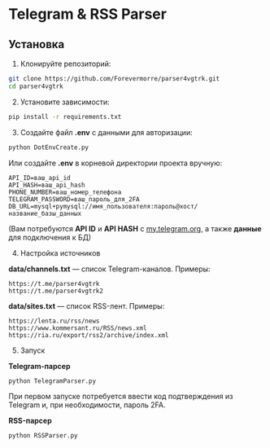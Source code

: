 # Telegram & RSS Parser
## Установка

1. Клонируйте репозиторий:

```bash
git clone https://github.com/Forevermorre/parser4vgtrk.git
cd parser4vgtrk
```

2. Установите зависимости:
```bash
pip install -r requirements.txt
```

3. Создайте файл **.env** с данными для авторизации:
```bash
python DotEnvCreate.py
```
Или создайте **.env** в корневой директории проекта вручную:
```
API_ID=ваш_api_id
API_HASH=ваш_api_hash
PHONE_NUMBER=ваш_номер_телефона
TELEGRAM_PASSWORD=ваш_пароль_для_2FA
DB_URL=mysql+pymysql://имя_пользователя:пароль@хост/название_базы_данных
```
(Вам потребуются **API ID** и **API HASH** с [my.telegram.org](https://my.telegram.org/), а также **данные** для подключения к БД)

4. Настройка источников

**data/channels.txt** — список Telegram-каналов. Примеры:
```
https://t.me/parser4vgtrk
https://t.me/parser4vgtrk2
```
**data/sites.txt** — список RSS-лент. Примеры:
```
https://lenta.ru/rss/news
https://www.kommersant.ru/RSS/news.xml
https://ria.ru/export/rss2/archive/index.xml
```

5. Запуск

**Telegram-парсер**
```bash
python TelegramParser.py
```
При первом запуске потребуется ввести код подтверждения из Telegram и, при необходимости, пароль 2FA.

**RSS-парсер**
```bash
python RSSParser.py
```
